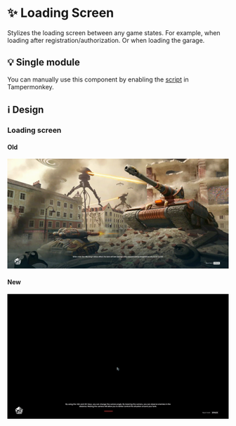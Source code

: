 # :sparkles: Loading Screen

Stylizes the loading screen between any game states. For example, when loading after registration/authorization. Or when loading the garage.

## :bulb: Single module

You can manually use this component by enabling the [script](https://github.com/OrakomoRi/Severitium/blob/main/src/General/LoadingScreen/LoadingScreen.user.js?raw=true) in Tampermonkey.

## :information_source: Design

### Loading screen

#### Old

![](/images/general/old/loadingscreen.gif)

#### New

![](/images/general/new/loadingscreen.gif)